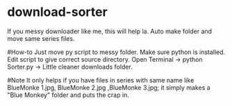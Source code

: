 # download-sorter
If you messy downloader like me, this will help la. Auto make folder and move same series files.


#How-to
Just move py script to messy folder. Make sure python is installed. Edit script to give correct source directory.
Open Terminal -> python Sorter.py -> Little cleaner downloads folder.


#Note
It only helps if you have files in series with same name like BlueMonke 1.jpg, BlueMonke 2.jpg ,BlueMonke 3.jpg; it simply makes a "Blue Monkey" folder and puts the crap in.
